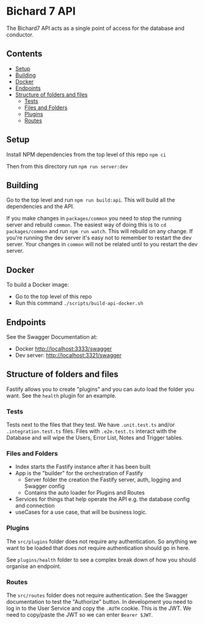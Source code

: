 # Bichard 7 API<!-- omit from toc -->

The Bichard7 API acts as a single point of access for the database and conductor.

## Contents<!-- omit from toc -->

- [Setup](#setup)
- [Building](#building)
- [Docker](#docker)
- [Endpoints](#endpoints)
- [Structure of folders and files](#structure-of-folders-and-files)
  - [Tests](#tests)
  - [Files and Folders](#files-and-folders)
  - [Plugins](#plugins)
  - [Routes](#routes)

## Setup

Install NPM dependencies from the top level of this repo `npm ci`

Then from this directory run `npm run server:dev`

## Building

Go to the top level and run `npm run build:api`. This will build all the dependencies and the API.

If you make changes in `packages/common` you need to stop the running server and rebuild `common`. The easiest way of
doing this is to `cd packages/common` and run `npm run watch`. This will rebuild on any change. If you're running the
dev server it's easy not to remember to restart the dev server. Your changes in `common` will not be related until to
you restart the dev server.

## Docker

To build a Docker image:

- Go to the top level of this repo
- Run this command `./scripts/build-api-docker.sh`

## Endpoints

See the Swagger Documentation at:

- Docker <http://localhost:3333/swagger>
- Dev server: <http://localhost:3321/swagger>

## Structure of folders and files

Fastify allows you to create "plugins" and you can auto load the folder you want. See the `health` plugin for an
example.

### Tests

Tests next to the files that they test. We have `.unit.test.ts` and/or `.integration.test.ts` files. Files with `.e2e.test.ts`
interact with the Database and will wipe the Users, Error List, Notes and Trigger tables.

### Files and Folders

- Index starts the Fastify instance after it has been built
- App is the "builder" for the orchestration of Fastify
  - Server folder the creation the Fastify server, auth, logging and Swagger config
  - Contains the auto loader for Plugins and Routes
- Services for things that help operate the API e.g. the database config and connection
- useCases for a use case, that will be business logic.

### Plugins

The `src/plugins` folder does not require any authentication. So anything we want to be loaded that does not require
authentication should go in here.

See `plugins/health` folder to see a complex break down of how you should organise an endpoint.

### Routes

The `src/routes` folder does not require authentication. See the Swagger documentation to test the "Authorize" button.
In development you need to log in to the User Service and copy the `.AUTH` cookie. This is the JWT. We need to copy/paste
the JWT so we can enter `Bearer $JWT`.
